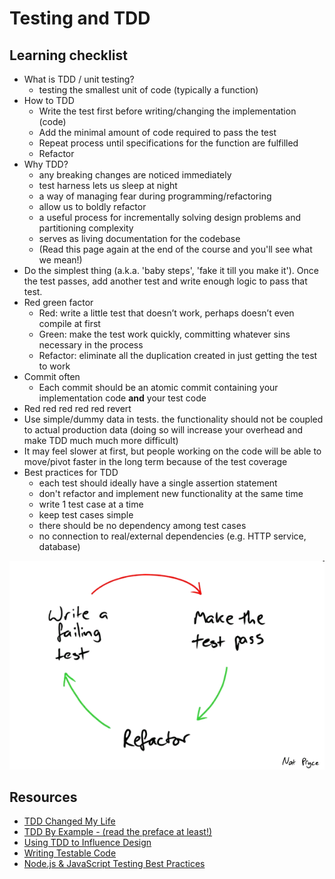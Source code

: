 # Testing and TDD

## Learning checklist

* What is TDD / unit testing?
  * testing the smallest unit of code \(typically a function\)
* How to TDD
  * Write the test first before writing/changing the implementation \(code\)
  * Add the minimal amount of code required to pass the test
  * Repeat process until specifications for the function are fulfilled
  * Refactor
* Why TDD? 
  * any breaking changes are noticed immediately 
  * test harness lets us sleep at night 
  * a way of managing fear during programming/refactoring 
  * allow us to boldly refactor 
  * a useful process for incrementally solving design problems and partitioning complexity 
  * serves as living documentation for the codebase 
  * \(Read this page again at the end of the course and you'll see what we mean!\)
* Do the simplest thing \(a.k.a. 'baby steps', 'fake it till you make it'\). Once the test passes, add another test and write enough logic to pass that test.
* Red green factor 
  * Red: write a little test that doesn’t work, perhaps doesn’t even compile at first 
  * Green: make the test work quickly, committing whatever sins necessary in the process 
  * Refactor: eliminate all the duplication created in just getting the test to work
* Commit often
  * Each commit should be an atomic commit containing your implementation code **and** your test code
* Red red red red red revert
* Use simple/dummy data in tests. the functionality should not be coupled to actual production data \(doing so will increase your overhead and make TDD much much more difficult\)
* It may feel slower at first, but people working on the code will be able to move/pivot faster in the long term because of the test coverage
* Best practices for TDD
  * each test should ideally have a single assertion statement
  * don't refactor and implement new functionality at the same time
  * write 1 test case at a time
  * keep test cases simple
  * there should be no dependency among test cases
  * no connection to real/external dependencies \(e.g. HTTP service, database\)

![](../.gitbook/assets/red_green_refactor.png)

## Resources

* [TDD Changed My Life](https://medium.com/javascript-scene/tdd-changed-my-life-5af0ce099f80)
* [TDD By Example - \(read the preface at least!\)](https://www.eecs.yorku.ca/course_archive/2003-04/W/3311/sectionM/case_studies/money/KentBeck_TDD_byexample.pdf)
* [Using TDD to Influence Design](https://www.thoughtworks.com/insights/blog/using-tdd-influence-design)
* [Writing Testable Code](https://testing.googleblog.com/2008/08/by-miko-hevery-so-you-decided-to.html?m=1)
* [Node.js & JavaScript Testing Best Practices](https://medium.com/@me_37286/yoni-goldberg-javascript-nodejs-testing-best-practices-2b98924c9347)

